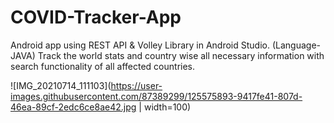 # COVID-Tracker-App
Android app using REST API & Volley Library in Android Studio.
(Language-JAVA)
Track the world stats and country wise all necessary information with search functionality of all affected countries.

![IMG_20210714_111103](https://user-images.githubusercontent.com/87389299/125575893-9417fe41-807d-46ea-89cf-2edc6ce8ae42.jpg | width=100)


